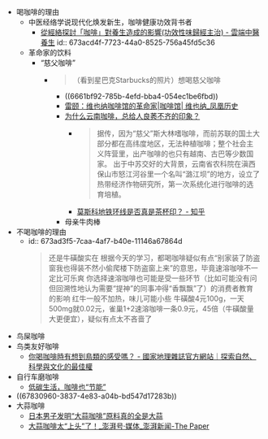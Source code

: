 - 喝咖啡的理由
	- 中医经络学说现代化焕发新生，咖啡健康功效背书者
		- [從經絡探討「咖啡」對養生造成的影響(功效性味歸經主治) - 雲端中醫養生](https://cloudtcm.com/article/416)
		  id:: 673acd4f-7723-44a0-8525-756a45fd5c36
	- 革命家的饮料
		- “慈父咖啡”
			- >（看到星巴克Starbucks的照片）想喝慈父咖啡
				- ((6661bf92-785b-4efd-bba4-054ec1be6fbd))
				- [雷颐：维也纳咖啡馆的革命家|咖啡馆| 维也纳_凤凰历史](https://news.ifeng.com/a/20140806/41463517_0.shtml)
				- [为什么云南咖啡，总给人良莠不齐的印象？](https://baijiahao.baidu.com/s?id=1720374006536074122)
					- >据传，因为“慈父”斯大林嗜咖啡，而前苏联的国土大部分都在高纬度地区，无法种植咖啡；整个社会主义阵营里，出产咖啡的也只有越南、古巴等少数国家。
					  出于中苏交好的大背景，云南省农科院在滇西保山市怒江河谷里一个名叫“潞江坝”的地方，设立了热带经济作物研究所，第一次系统化进行咖啡的选育培植。
					- [莫斯科地铁环线是否真是茶杯印？ - 知乎](https://www.zhihu.com/question/23350980)
				- 母亲牛肉棒
- 不喝咖啡的理由
	- id:: 673ad3f5-7caa-4af7-b40e-11146a67864d
	  >还是牛磺酸实在
	  根据今天的学习，都喝咖啡疑似有点“别家装了防盗窗我也得装不然小偷爬楼下防盗窗上来”的意思，毕竟速溶咖啡不一定比可乐爽
	  你选择速溶咖啡也可能是受一些环节（比如可能没有问但回溯性地认为需要“提神”的同事冲得“香飘飘”了）的消费者教育的影响
	  红牛一般不加热，味儿可能小些
	  牛磺酸4元100g，一天500mg就0.02元，雀巢1+2速溶咖啡一条0.9元，45倍（牛磺酸量大更便宜），疑似有点太不吝啬了
- 鸟屎咖啡
- 鸟类友好咖啡
	- [你喝咖啡時有想到鳥類的感受嗎？ - 國家地理雜誌官方網站｜探索自然、科學與文化的最佳權](https://www.natgeomedia.com/environment/article/content-8105.html)
- 自行车磨咖啡
	- [低碳生活，咖啡也“节能”](https://site.douban.com/www.bcoffee.cn/widget/notes/13040994/note/270825565/)
- ((67830960-3837-4e83-a04b-bd547d17283b))
- 大蒜咖啡
	- [日本男子发明“大蒜咖啡”原料真的全是大蒜](https://language.chinadaily.com.cn/2017-10/19/content_33402028.htm)
	- [大蒜咖啡太“上头”了！_澎湃号·媒体_澎湃新闻-The Paper](https://www.thepaper.cn/newsDetail_forward_30248225)